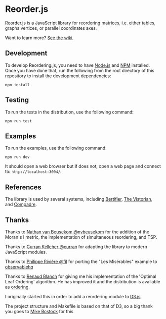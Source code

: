 # Reorder.js

[Reorder.js](https://github.com/jdfekete/reorder.js/) is a JavaScript library for reordering matrices, i.e. either tables, graphs vertices, or parallel coordinates axes.

Want to learn more? [See the wiki.](https://github.com/jdfekete/reorder.js/wiki)


## Development

To develop Reordering.js, you need to have [Node.js](http://www.nodejs.org)
and [NPM](http://www.npmjs.org) installed. Once you have done that, run the
following from the root directory of this repository to install the development
dependencies:

```
npm install
```

## Testing

To run the tests in the distribution, use the following command:

```
npm run test
```
## Examples

To run the examples, use the following command:

```
npm run dev
```

It should open a web browser but if does not, open a web page and connect to: `http://localhost:3004/`.

## References

The library is used by several systems, including [Bertifier](https://www.aviz.fr/bertifier), [The Vistorian](https://vistorian.net/), and [Compadre](https://renecutura.eu/compadre/).

## Thanks

Thanks to [Nathan van Beusekom @nvbeusekom](https://github.com/nvbeusekom) for the addition of the Moran's I metric, the implementation of simultaneous reordering, and TSP.

Thanks to [Curran Kelleher @curran](https://github.com/curran) for adapting the library to modern JavaScript modules.

Thanks to [Philippe Rivière @fil](https://github.com/fil) for porting the "Les Misérables" example to [observablehq](https://observablehq.com/@fil/hello-reorder-js)

Thanks to [Renaud Blanch](http://iihm.imag.fr/blanch/) for giving me his implementation of the 'Optimal Leaf Ordering' algorithm. He has improved it and the distribution is available as [ordering](https://bitbucket.org/rndblnch/ordering).

I originally started this in order to add a reordering module to
[D3.js](http://mbostock.github.com/d3/).

The project structure and Makefile is based on that of D3, so a big thank you
goes to [Mike Bostock](http://bost.ocks.org/mike/) for this.
